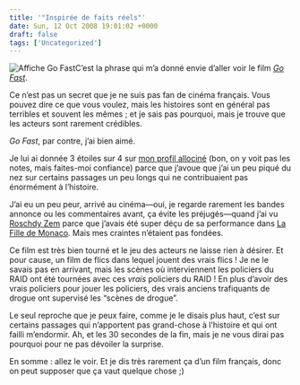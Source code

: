 ```yaml
---
title: '"Inspirée de faits réels"'
date: Sun, 12 Oct 2008 19:01:02 +0000
draft: false
tags: ['Uncategorized']
---
```


![Affiche Go Fast](https://66.media.tumblr.com/RcxxGAQ0nezl5pmdGChIrfiUo1_500.jpg)C’est la phrase qui m’a donné envie d’aller voir le film [_Go Fast_](http://www.allocine.fr/film/fichefilm_gen_cfilm=128468.html).

Ce n’est pas un secret que je ne suis pas fan de cinéma français. Vous pouvez dire ce que vous voulez, mais les histoires sont en général pas terribles et souvent les mêmes ; et je sais pas pourquoi, mais je trouve que les acteurs sont rarement crédibles.

_Go Fast_, par contre, j’ai bien aimé.

Je lui ai donnée 3 étoiles sur 4 sur [mon profil allociné](http://madd0.mon.allocine.fr/) (bon, on y voit pas les notes, mais faites-moi confiance) parce que j’avoue que j’ai un peu piqué du nez sur certains passages un peu longs qui ne contribuaient pas énormément à l’histoire.

J’ai eu un peu peur, arrivé au cinéma—oui, je regarde rarement les bandes annonce ou les commentaires avant, ça évite les préjugés—quand j’ai vu [Roschdy Zem](http://www.allocine.fr/personne/fichepersonne_gen_cpersonne=20204.html) parce que j’avais été super déçu de sa performance dans [La Fille de Monaco](http://soup.madd0.com/post/46664943/la-fille-de-monaco). Mais mes craintes n’étaient pas fondées.

Ce film est très bien tourné et le jeu des acteurs ne laisse rien à désirer. Et pour cause, un film de flics dans lequel jouent des vrais flics ! Je ne le savais pas en arrivant, mais les scènes où interviennent les policiers du RAID ont été tournées avec ces _vrais_ policiers du RAID ! En plus d’avoir des vrais policiers pour jouer les policiers, des vrais anciens trafiquants de drogue ont supervisé les “scènes de drogue”.

Le seul reproche que je peux faire, comme je le disais plus haut, c’est sur certains passages qui n’apportent pas grand-chose à l’histoire et qui ont failli m’endormir. Ah, et les 30 secondes de la fin, mais je ne vous dirai pas pourquoi pour ne pas dévoiler la surprise.

En somme : allez le voir. Et je dis très rarement ça d’un film français, donc on peut supposer que ça vaut quelque chose ;)